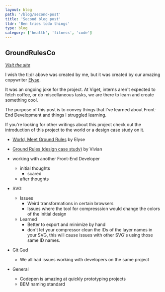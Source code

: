 ```yaml
---
layout: blog
path: '/blog/second-post'
title: 'Second blog post'
tldr: 'Ben tries todo things'
type: blog
category: ['health', 'fitness', 'code']
---
```


## GroundRulesCo

*[Visit the site](website)*

I wish the tl;dr above was created by me, but it was created by our amazing copywriter [Elyse](http://www.google.com). 

It was an ongoing joke for the project. At Viget, interns aren't expected to fetch coffee, or do miscellaneous tasks, we are there to learn and create something cool.

The purpose of this post is to convey things that I've learned about Front-End Development and things I struggled learning.

If you're looking for other writings about this project check out the introduction of this project to the world or a design case study on it.
- [World, Meet Ground Rules](https://www.viget.com/articles/world-meet-ground-rules) by Elyse
- [Ground Rules (design case study)](http://vivianzwang.com/ground-rules) by Vivian

- working with another Front-End Developer 
  - initial thoughts
    - scared
  - after thoughts
- SVG
  - Issues
    - Weird transformations in certain browsers
    - Issues where the tool for compresssion would change the colors of the initial design
  - Learned
    - Better to export and minimize by hand
    - don't let your compressor clean the IDs of the layer names in your SVG, this will cause issues with other SVG's using those same ID names.
- Git Gud
  - We all had issues working with developers on the same project

- General
  - Codepen is amazing at quickly prototyping projects
  - BEM naming standard